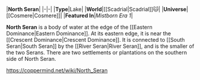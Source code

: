 |**North Seran**|
|-|-|
|**Type**|Lake|
|**World**|[[Scadrial\|Scadrial]]🐱︎|
|**Universe**|[[Cosmere\|Cosmere]]|
|**Featured In**|*Mistborn Era 1*|

**North Seran** is a body of water at the edge of the [[Eastern Dominance\|Eastern Dominance]]. At its eastern edge, it is near the [[Crescent Dominance\|Crescent Dominance]]. It is connected to [[South Seran\|South Seran]] by the [[River Seran\|River Seran]], and is the smaller of the two Serans.
There are two settlements or plantations on the southern side of North Seran.



https://coppermind.net/wiki/North_Seran